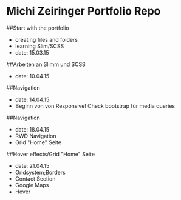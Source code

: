 Michi Zeiringer Portfolio Repo
===========================

##Start with the portfolio

- creating files and folders
- learning Slim/SCSS
- date: 15.03.15

##Arbeiten an Slimm und SCSS

- date: 10.04.15

##Navigation

- date: 14.04.15
- Beginn von von Responsive! Check bootstrap für media queries


##Navigation

- date: 18.04.15
- RWD Navigation
- Grid "Home" Seite

##Hover effects/Grid "Home" Seite

- date: 21.04.15
- Gridsystem;Borders
- Contact Section
- Google Maps
- Hover
